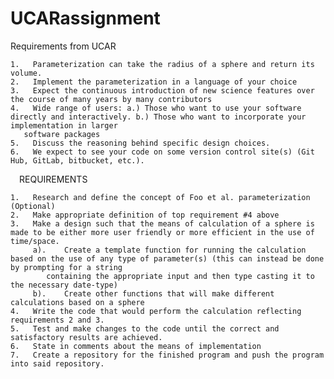 # UCARassignment

  Requirements from UCAR

	1.	 Parameterization can take the radius of a sphere and return its volume.
	2.	 Implement the parameterization in a language of your choice
	3.	 Expect the continuous introduction of new science features over the course of many years by many contributors
	4.	 Wide range of users: a.) Those who want to use your software directly and interactively. b.) Those who want to incorporate your implementation in larger
       software packages
	5.	 Discuss the reasoning behind specific design choices.
	6.	 We expect to see your code on some version control site(s) (Git Hub, GitLab, bitbucket, etc.). 


  REQUIREMENTS

	1.	 Research and define the concept of Foo et al. parameterization (Optional)
	2.	 Make appropriate definition of top requirement #4 above
	3.	 Make a design such that the means of calculation of a sphere is made to be either more user friendly or more efficient in the use of time/space.
	     a).	Create a template function for running the calculation based on the use of any type of parameter(s) (this can instead be done by prompting for a string
            containing the appropriate input and then type casting it to the necessary date-type)
	     b).	Create other functions that will make different calculations based on a sphere
	4.	 Write the code that would perform the calculation reflecting requirements 2 and 3.
	5.	 Test and make changes to the code until the correct and satisfactory results are achieved.
	6.	 State in comments about the means of implementation
	7.	 Create a repository for the finished program and push the program into said repository.
